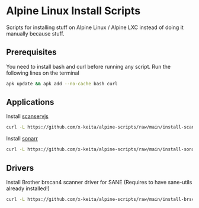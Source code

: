 # Alpine Linux Install Scripts

Scripts for installing stuff on Alpine Linux / Alpine LXC instead of doing it manually because stuff.

## Prerequisites

You need to install bash and curl before running any script. Run the following lines on the terminal

```bash
apk update && apk add --no-cache bash curl
```
## Applications

Install [scanservjs](https://github.com/sbs20/scanservjs)

```bash
curl -L https://github.com/x-keita/alpine-scripts/raw/main/install-scanservjs.sh | bash --
```

Install [sonarr](https://sonarr.tv)

```bash
curl -L https://github.com/x-keita/alpine-scripts/raw/main/install-sonarr.sh | bash --
```

## Drivers

Install Brother brscan4 scanner driver for SANE (Requires to have sane-utils already installed!)

```bash
curl -L https://github.com/x-keita/alpine-scripts/raw/main/install-brscan4.sh | bash --
```
